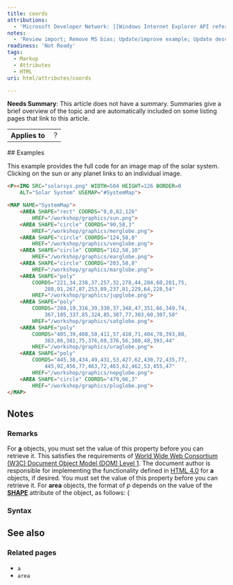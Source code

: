 ```yaml
---
title: coords
attributions:
  - 'Microsoft Developer Network: [[Windows Internet Explorer API reference](http://msdn.microsoft.com/en-us/library/ie/hh828809%28v=vs.85%29.aspx) Article]'
notes:
  - 'Review import; Remove MS bias; Update/improve example; Update descriptions; Fix lists & compatibility info'
readiness: 'Not Ready'
tags:
  - Markup
  - Attributes
  - HTML
uri: html/attributes/coords

---
```

**Needs Summary**: This article does not have a summary. Summaries give a brief overview of the topic and are automatically included on some listing pages that link to this article.

<table class="wikitable">
<tr>
<th>
Applies to

</th>
<td>
 ?

</td>
</tr>
</table>
## Examples

This example provides the full code for an image map of the solar system. Clicking on the sun or any planet links to an individual image.

``` html
<P><IMG SRC="solarsys.png" WIDTH=504 HEIGHT=126 BORDER=0
    ALT="Solar System" USEMAP="#SystemMap">

<MAP NAME="SystemMap">
    <AREA SHAPE="rect" COORDS="0,0,82,126"
        HREF="/workshop/graphics/sun.png">
    <AREA SHAPE="circle" COORDS="90,58,3"
        HREF="/workshop/graphics/merglobe.png">
    <AREA SHAPE="circle" COORDS="124,58,8"
        HREF="/workshop/graphics/venglobe.png">
    <AREA SHAPE="circle" COORDS="162,58,10"
        HREF="/workshop/graphics/earglobe.png">
    <AREA SHAPE="circle" COORDS="203,58,8"
        HREF="/workshop/graphics/marglobe.png">
    <AREA SHAPE="poly"
        COORDS="221,34,238,37,257,32,278,44,284,60,281,75,
            288,91,267,87,253,89,237,81,229,64,228,54"
        HREF="/workshop/graphics/jupglobe.png">
    <AREA SHAPE="poly"
        COORDS="288,19,316,39,330,37,348,47,351,66,349,74,
            367,105,337,85,324,85,307,77,303,60,307,50"
        HREF="/workshop/graphics/satglobe.png">
    <AREA SHAPE="poly"
        COORDS="405,39,408,50,411,57,410,71,404,78,393,80,
            383,86,381,75,376,69,376,56,380,48,393,44"
        HREF="/workshop/graphics/uraglobe.png">
    <AREA SHAPE="poly"
        COORDS="445,38,434,49,431,53,427,62,430,72,435,77,
            445,92,456,77,463,72,463,62,462,53,455,47"
        HREF="/workshop/graphics/nepglobe.png">
    <AREA SHAPE="circle" COORDS="479,66,3"
        HREF="/workshop/graphics/pluglobe.png">
</MAP>
```

## Notes

### Remarks

For [**a**](/html/elements/a) objects, you must set the value of this property before you can retrieve it. This satisfies the requirements of [World Wide Web Consortium (W3C) Document Object Model (DOM) Level 1](http://go.microsoft.com/fwlink/p/?linkid=203744). The document author is responsible for implementing the functionality defined in [HTML 4.0](http://go.microsoft.com/fwlink/p/?linkid=203769) for **a** objects, if desired. You must set the value of this property before you can retrieve it. For **area** objects, the format of *p* depends on the value of the [**SHAPE**](/html/attributes/shape) attribute of the object, as follows: {

### Syntax

## See also

### Related pages

-   `a`
-   `area`

